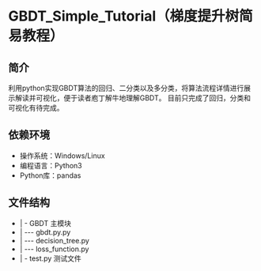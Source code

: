 # GBDT_Simple_Tutorial（梯度提升树简易教程）
## 简介
利用python实现GBDT算法的回归、二分类以及多分类，将算法流程详情进行展示解读并可视化，便于读者庖丁解牛地理解GBDT。
目前只完成了回归，分类和可视化有待完成。
## 依赖环境
- 操作系统：Windows/Linux
- 编程语言：Python3
- Python库：pandas
## 文件结构
- | - GBDT 主模块
- | --- gbdt.py.py 
- | --- decision_tree.py
- | --- loss_function.py
- | - test.py 测试文件

